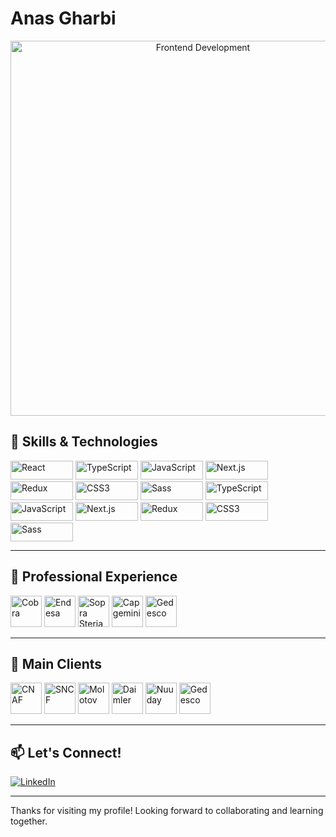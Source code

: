# Anas Gharbi

<p align="center">
  <img src="https://cdn.mos.cms.futurecdn.net/GaAJCwmwsGF7QAKirfUyG5.jpg" alt="Frontend Development" width="600px"/>
</p>

## 🚀 Skills & Technologies

<p align="left">
  <img src="https://img.shields.io/badge/React-20232A?style=for-the-badge&logo=react&logoColor=61DAFB" alt="React" height="30px" width="100px"/>
  <img src="https://img.shields.io/badge/TypeScript-3178C6?style=for-the-badge&logo=typescript&logoColor=white" alt="TypeScript" height="30px" width="100px"/>
  <img src="https://img.shields.io/badge/JavaScript-F7DF1E?style=for-the-badge&logo=javascript&logoColor=black" alt="JavaScript" height="30px" width="100px"/>
  <img src="https://img.shields.io/badge/Next.js-000000?style=for-the-badge&logo=nextdotjs&logoColor=white" alt="Next.js" height="30px" width="100px"/>
  <img src="https://img.shields.io/badge/Redux-764ABC?style=for-the-badge&logo=redux&logoColor=white" alt="Redux" height="30px" width="100px"/>
  <img src="https://img.shields.io/badge/CSS3-1572B6?style=for-the-badge&logo=css3&logoColor=white" alt="CSS3" height="30px" width="100px"/>
  <img src="https://img.shields.io/badge/Sass-CC6699?style=for-the-badge&logo=sass&logoColor=white" alt="Sass" height="30px" width="100px"/>
  <img src="https://encrypted-tbn0.gstatic.com/images?q=tbn:ANd9GcSmz0r7QzBeegJPgYtbfeYwwBoGjFHMFo1PZQ&s" alt="TypeScript" height="30px" width="100px"/>
  <img src="https://files.gotocon.com/uploads/images/conference_62/sponsors/802/original/chromatic%20logo%20space.png" alt="JavaScript" height="30px" width="100px"/>
  <img src="https://smartastudio.b-cdn.net/wp-content/uploads/2024/02/tailwindcss-smartastudio.jpg" alt="Next.js" height="30px" width="100px"/>
  <img src="https://e7.pngegg.com/pngimages/394/264/png-clipart-bootstrap-logo-landscape-tech-companies.png" alt="Redux" height="30px" width="100px"/>
  <img src="https://www.primefaces.org/primereact-v5/showcase/images/primereact-logo-dark.png" alt="CSS3" height="30px" width="100px"/>
  <img src="https://blog.openreplay.com/assets/hero_Z2mR7Bb.png" alt="Sass" height="30px" width="100px"/>
</p>

---

## 🏢 Professional Experience

<p align="left">
  <img src="https://www.grupocobra.com/wp-content/uploads/logo_grupocobra.png" alt="Cobra" height="50px"/>
  <img src="https://graffica.info/wp-content/uploads/2016/01/comparativa-logos-enel.jpg" alt="Endesa" height="50px"/>
  <img src="https://img.europapress.es/fotoweb/fotonoticia_20240925144257_470x276_0_0_0_0_bg000.jpg" alt="Sopra Steria" height="50px"/>
  <img src="https://brandemia.org/contenido/subidas/2020/11/portada-capgemini-imagenes-brandemia-blog-1000x670.jpg" alt="Capgemini" height="50px"/>
  <img src="https://encrypted-tbn0.gstatic.com/images?q=tbn:ANd9GcRfWuzfEJxkXYJ1AnPK04S4Z0Fq3_BkPYfBSg&s" alt="Gedesco" height="50px"/>
</p>

---

## 🤝 Main Clients

<p align="left">
    <img src="https://www.enfancemusique.asso.fr/wp-content/uploads/2019/04/logo-cnaf.jpg" alt="CNAF" height="50px"/>
  <img src="https://encrypted-tbn0.gstatic.com/images?q=tbn:ANd9GcST5938zUs4GJY1DaqU_JRyLmEAZPeaHvG2TQ&s" alt="SNCF" height="50px"/>
  <img src="https://images.molotov.tv/data/landing/_1640254291_CPM6-ImageHeader.jpg" alt="Molotov" height="50px"/>
  <img src="https://www.allaboutlean.com/wp-content/uploads/2025/02/Daimler-and-Mercedes-Logo.jpg" alt="Daimler" height="50px"/>
  <img src="https://ik.imagekit.io/tp/20220329-nuuday-logo.png?tr=w-333,h-190" alt="Nuuday" height="50px"/>
  <img src="https://encrypted-tbn0.gstatic.com/images?q=tbn:ANd9GcRfWuzfEJxkXYJ1AnPK04S4Z0Fq3_BkPYfBSg&s" alt="Gedesco" height="50px"/>
</p>

---

## 📫 Let's Connect!

<p align="left">
  <a href="https://www.linkedin.com/in/gharbi-anas-684b40b3" target="_blank"><img src="https://img.shields.io/badge/LinkedIn-0A66C2?style=for-the-badge&logo=linkedin&logoColor=white" alt="LinkedIn"/></a>
</p>

---

Thanks for visiting my profile! Looking forward to collaborating and learning together.

